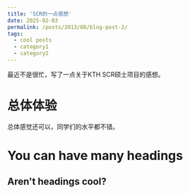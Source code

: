 ```yaml
---
title: 'SCR的一点感想'
date: 2025-02-03
permalink: /posts/2013/08/blog-post-2/
tags:
  - cool posts
  - category1
  - category2
---
```


最近不是很忙，写了一点关于KTH SCR硕士项目的感想。

总体体验
======
总体感觉还可以，同学们的水平都不错。

You can have many headings
======

Aren't headings cool?
------
